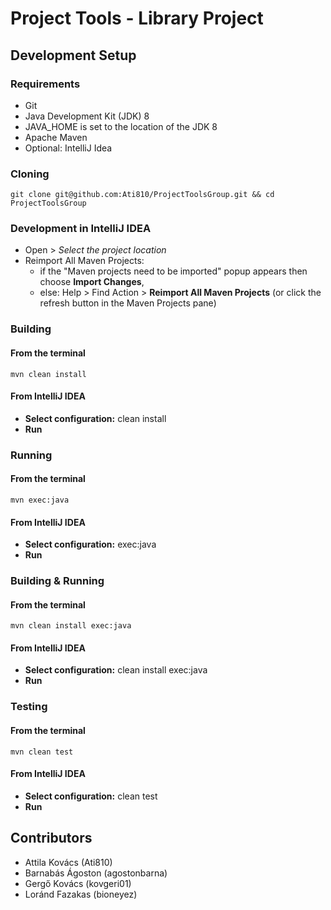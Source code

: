 # Project Tools - Library Project

## Development Setup

### Requirements

- Git
- Java Development Kit (JDK) 8
- JAVA_HOME is set to the location of the JDK 8
- Apache Maven
- Optional: IntelliJ Idea

### Cloning

```shell
git clone git@github.com:Ati810/ProjectToolsGroup.git && cd ProjectToolsGroup
```

### Development in IntelliJ IDEA

- Open > *Select the project location*
- Reimport All Maven Projects:
  - if the "Maven projects need to be imported" popup appears then choose **Import Changes**,
  - else: Help > Find Action > **Reimport All Maven Projects** (or click the refresh button in the Maven Projects pane)

### Building

#### From the terminal

```shell
mvn clean install
```

#### From IntelliJ IDEA

- **Select configuration:** clean install
- **Run**

### Running

#### From the terminal

```shell
mvn exec:java
```

#### From IntelliJ IDEA

- **Select configuration:** exec:java
- **Run**

### Building & Running

#### From the terminal

```shell
mvn clean install exec:java
```

#### From IntelliJ IDEA

- **Select configuration:** clean install exec:java
- **Run**

### Testing

#### From the terminal

```shell
mvn clean test
```

#### From IntelliJ IDEA

- **Select configuration:** clean test
- **Run**

## Contributors

- Attila Kovács (Ati810)
- Barnabás Ágoston (agostonbarna)
- Gergő Kovács (kovgeri01)
- Loránd Fazakas (bioneyez)
